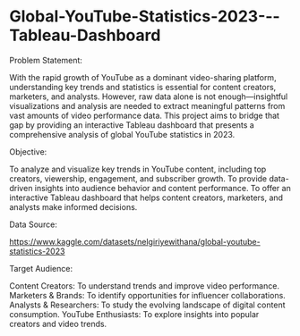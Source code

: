 # Global-YouTube-Statistics-2023---Tableau-Dashboard
Problem Statement:

With the rapid growth of YouTube as a dominant video-sharing platform, understanding key trends and statistics is essential for content creators, marketers, and analysts. However, raw data alone is not enough—insightful visualizations and analysis are needed to extract meaningful patterns from vast amounts of video performance data. This project aims to bridge that gap by providing an interactive Tableau dashboard that presents a comprehensive analysis of global YouTube statistics in 2023.

Objective:

To analyze and visualize key trends in YouTube content, including top creators, viewership, engagement, and subscriber growth.
To provide data-driven insights into audience behavior and content performance.
To offer an interactive Tableau dashboard that helps content creators, marketers, and analysts make informed decisions.

Data Source:

https://www.kaggle.com/datasets/nelgiriyewithana/global-youtube-statistics-2023 

Target Audience:

Content Creators: To understand trends and improve video performance.
Marketers & Brands: To identify opportunities for influencer collaborations.
Analysts & Researchers: To study the evolving landscape of digital content consumption.
YouTube Enthusiasts: To explore insights into popular creators and video trends.
